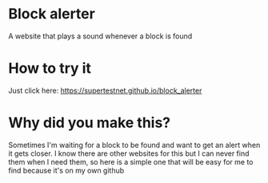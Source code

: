 # Block alerter
A website that plays a sound whenever a block is found

# How to try it
Just click here: https://supertestnet.github.io/block_alerter

# Why did you make this?
Sometimes I'm waiting for a block to be found and want to get an alert when it gets closer. I know there are other websites for this but I can never find them when I need them, so here is a simple one that will be easy for me to find because it's on my own github
